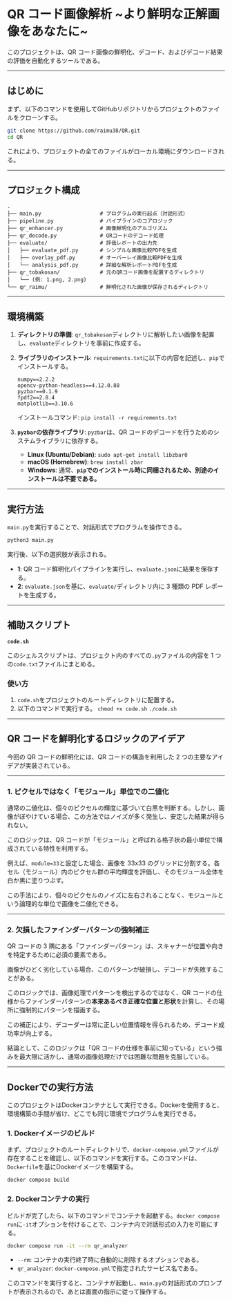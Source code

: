 
# QR コード画像解析 \~より鮮明な正解画像をあなたに\~

このプロジェクトは、QR コード画像の鮮明化、デコード、およびデコード結果の評価を自動化するツールである。

-----

## はじめに

まず、以下のコマンドを使用してGitHubリポジトリからプロジェクトのファイルをクローンする。

```bash
git clone https://github.com/raimu38/QR.git
cd QR
```

これにより、プロジェクトの全てのファイルがローカル環境にダウンロードされる。

-----

## プロジェクト構成

```
.
├── main.py                   # プログラムの実行起点（対話形式）
├── pipeline.py               # パイプラインのコアロジック
├── qr_enhancer.py            # 画像鮮明化のアルゴリズム
├── qr_decode.py              # QRコードのデコード処理
├── evaluate/                 # 評価レポートの出力先
│   ├── evaluate_pdf.py       # シンプルな画像比較PDFを生成
│   ├── overlay_pdf.py        # オーバーレイ画像比較PDFを生成
│   └── analysis_pdf.py       # 詳細な解析レポートPDFを生成
├── qr_tobakosan/             # 元のQRコード画像を配置するディレクトリ
│   └── (例: 1.png, 2.png)
└── qr_raimu/                 # 鮮明化された画像が保存されるディレクトリ
```

-----

## 環境構築

1.  **ディレクトリの準備**: `qr_tobakosan`ディレクトリに解析したい画像を配置し、`evaluate`ディレクトリを事前に作成する。

2.  **ライブラリのインストール**: `requirements.txt`に以下の内容を記述し、`pip`でインストールする。

    ```
    numpy==2.2.2
    opencv-python-headless==4.12.0.88
    pyzbar==0.1.9
    fpdf2==2.8.4
    matplotlib==3.10.6
    ```

    インストールコマンド: `pip install -r requirements.txt`

3.  **`pyzbar`の依存ライブラリ**: `pyzbar`は、QR コードのデコードを行うためのシステムライブラリに依存する。

      - **Linux (Ubuntu/Debian)**: `sudo apt-get install libzbar0`
      - **macOS (Homebrew)**: `brew install zbar`
      - **Windows**: 通常、**`pip`でのインストール時に同梱されるため、別途のインストールは不要である。**

-----

## 実行方法

`main.py`を実行することで、対話形式でプログラムを操作できる。

```bash
python3 main.py
```

実行後、以下の選択肢が表示される。

  - **1**: QR コード鮮明化パイプラインを実行し、`evaluate.json`に結果を保存する。
  - **2**: `evaluate.json`を基に、`evaluate/`ディレクトリ内に 3 種類の PDF レポートを生成する。

-----

## 補助スクリプト

**`code.sh`**

このシェルスクリプトは、プロジェクト内のすべての`.py`ファイルの内容を 1 つの`code.txt`ファイルにまとめる。

### 使い方

1.  `code.sh`をプロジェクトのルートディレクトリに配置する。
2.  以下のコマンドで実行する。
    `chmod +x code.sh`
    `./code.sh`

-----

## QR コードを鮮明化するロジックのアイデア

今回の QR コードの鮮明化には、QR コードの構造を利用した 2 つの主要なアイデアが実装されている。

-----

### 1\. ピクセルではなく「モジュール」単位での二値化

通常の二値化は、個々のピクセルの輝度に基づいて白黒を判断する。しかし、画像がぼやけている場合、この方法ではノイズが多く発生し、安定した結果が得られない。

このロジックは、QR コードが「モジュール」と呼ばれる格子状の最小単位で構成されている特性を利用する。

例えば、`module=33`と設定した場合、画像を 33x33 のグリッドに分割する。各セル（モジュール）内のピクセル群の平均輝度を評価し、そのモジュール全体を白か黒に塗りつぶす。

この手法により、個々のピクセルのノイズに左右されることなく、モジュールという論理的な単位で画像を二値化できる。

-----

### 2\. 欠損したファインダーパターンの強制補正

QR コードの 3 隅にある「ファインダーパターン」は、スキャナーが位置や向きを特定するために必須の要素である。

画像がひどく劣化している場合、このパターンが破損し、デコードが失敗することがある。

このロジックでは、画像処理でパターンを検出するのではなく、QR コードの仕様からファインダーパターンの**本来あるべき正確な位置と形状**を計算し、その場所に強制的にパターンを描画する。

この補正により、デコーダーは常に正しい位置情報を得られるため、デコード成功率が向上する。

結論として、このロジックは「QR コードの仕様を事前に知っている」という強みを最大限に活かし、通常の画像処理だけでは困難な問題を克服している。

-----

## Dockerでの実行方法

このプロジェクトはDockerコンテナとして実行できる。Dockerを使用すると、環境構築の手間が省け、どこでも同じ環境でプログラムを実行できる。

### 1\. Dockerイメージのビルド

まず、プロジェクトのルートディレクトリで、`docker-compose.yml`ファイルが存在することを確認し、以下のコマンドを実行する。このコマンドは、`Dockerfile`を基にDockerイメージを構築する。

```bash
docker compose build
```

### 2\. Dockerコンテナの実行

ビルドが完了したら、以下のコマンドでコンテナを起動する。`docker compose run`に`-it`オプションを付けることで、コンテナ内で対話形式の入力を可能にする。

```bash
docker compose run -it --rm qr_analyzer
```

  - `--rm`: コンテナの実行終了時に自動的に削除するオプションである。
  - `qr_analyzer`: `docker-compose.yml`で指定されたサービス名である。

このコマンドを実行すると、コンテナが起動し、`main.py`の対話形式のプロンプトが表示されるので、あとは画面の指示に従って操作する。
